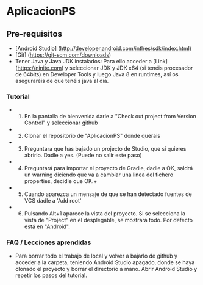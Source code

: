 # AplicacionPS

## Pre-requisitos
* [Android Studio] (http://developer.android.com/intl/es/sdk/index.html)
* [Git] (https://git-scm.com/downloads)
* Tener Java y Java JDK instalados: Para ello acceder a [Link] (https://ninite.com) y seleccionar JDK y JDK x64 (si tenéis procesador de 64bits) en Developer Tools y luego Java 8 en runtimes, así os aseguraréis de que tenéis java al día.

### Tutorial
* 1) En la pantalla de bienvenida darle a "Check out project from Version Control" y seleccionar github
* 2) Clonar el repositorio de "AplicacionPS" donde querais
* 3) Preguntara que has bajado un projecto de Studio, que si quieres abrirlo. Dadle a yes. (Puede no salir este paso)
* 4) Preguntará para importar el proyecto de Gradle, dadle a OK, saldrá un warning diciendo que va a cambiar una linea del fichero properties, decidle que OK.+
* 5) Cuando aparezca un mensaje de que se han detectado fuentes de VCS dadle a 'Add root'
* 6) Pulsando Alt+1 aparece la vista del proyecto. Si se selecciona la vista de "Project" en el desplegable, se mostrará todo. Por defecto está en "Android".

### FAQ / Lecciones aprendidas
* Para borrar todo el trabajo de local y volver a bajarlo de github y acceder a la carpeta, teniendo Android Studio apagado, donde se haya clonado el proyecto y borrar el directorio a mano. Abrir Android Studio y repetir los pasos del tutorial.

